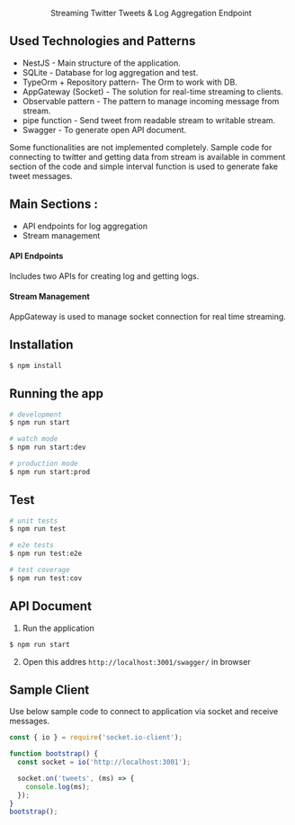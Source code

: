   <p align="center">Streaming Twitter Tweets & Log Aggregation Endpoint
  </p>

## Used Technologies and Patterns

- NestJS - Main structure of the application.
- SQLite - Database for log aggregation and test.
- TypeOrm + Repository pattern- The Orm to work with DB.
- AppGateway (Socket) - The solution for real-time streaming to clients.
- Observable pattern - The pattern to manage incoming message from stream.
- pipe function - Send tweet from readable stream to writable stream.
- Swagger - To generate open API document.

Some functionalities are not implemented completely.
Sample code for connecting to twitter and getting data from stream is available in comment section of the code and simple interval function is used to generate fake tweet messages.

## Main Sections :

- API endpoints for log aggregation
- Stream management

#### API Endpoints

Includes two APIs for creating log and getting logs.

#### Stream Management

AppGateway is used to manage socket connection for real time streaming.

## Installation

```bash
$ npm install
```

## Running the app

```bash
# development
$ npm run start

# watch mode
$ npm run start:dev

# production mode
$ npm run start:prod
```

## Test

```bash
# unit tests
$ npm run test

# e2e tests
$ npm run test:e2e

# test coverage
$ npm run test:cov
```

## API Document

1. Run the application

```bash
$ npm run start
```

2. Open this addres `http://localhost:3001/swagger/` in browser

## Sample Client

Use below sample code to connect to application via socket and receive messages.

```javascript
const { io } = require('socket.io-client');

function bootstrap() {
  const socket = io('http://localhost:3001');

  socket.on('tweets', (ms) => {
    console.log(ms);
  });
}
bootstrap();
```
